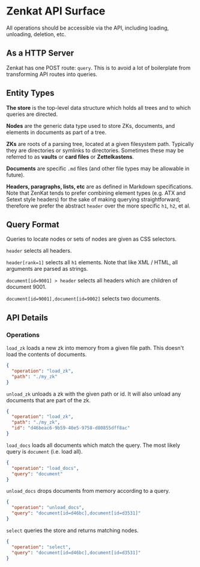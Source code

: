 # Zenkat API Surface

All operations should be accessible via the API, including loading, unloading, deletion, etc.

## As a HTTP Server

Zenkat has one POST route: `query`. This is to avoid a lot of boilerplate from transforming API routes into queries.

## Entity Types

**The store** is the top-level data structure which holds all trees and to which queries are directed.

**Nodes** are the generic data type used to store ZKs, documents, and elements in documents as part of a tree.

**ZKs** are roots of a parsing tree, located at a given filesystem path. Typically they are directories or symlinks to directories. Sometimes these may be referred to as **vaults** or **card files** or **Zettelkastens**.

**Documents** are specific `.md` files (and other file types may be allowable in future).

**Headers, paragraphs, lists, etc** are as defined in Markdown specifications. Note that ZenKat tends to prefer combining element types (e.g. ATX and Setext style headers) for the sake of making querying straightforward; therefore we prefer the abstract `header` over the more specific `h1`, `h2`, et al.

## Query Format

Queries to locate nodes or sets of nodes are given as CSS selectors.

`header` selects all headers.

`header[rank=1]` selects all `h1` elements. Note that like XML / HTML, all arguments are parsed as strings.

`document[id=9001] > header` selects all headers which are children of document 9001.

`document[id=9001],document[id=9002]` selects two documents.

## API Details

### Operations

`load_zk` loads a new zk into memory from a given file path. This doesn't load the contents of documents.

```json
{
  "operation": "load_zk",
  "path": "./my_zk"
}
```

`unload_zk` unloads a zk with the given path or id. It will also unload any documents that are part of the zk.

```json
{
  "operation": "load_zk",
  "path": "./my_zk",
  "id": "d46beac6-9b59-40e5-9758-d80855dff8ac"
}
```

`load_docs` loads all documents which match the query. The most likely query is `document` (i.e. load all).

```json
{
  "operation": "load_docs",
  "query": "document"
} 
```

`unload_docs` drops documents from memory according to a query.

```json
{
  "operation": "unload_docs",
  "query": "document[id=d46bc],document[id=d3531]"
}
```

`select` queries the store and returns matching nodes.

```json
{
  "operation": "select",
  "query": "document[id=d46bc],document[id=d3531]"
}
```
